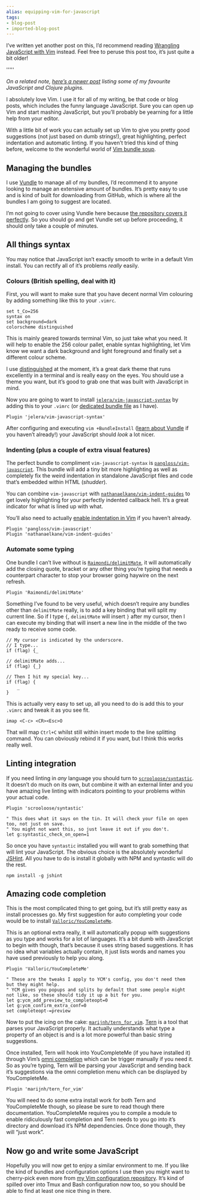 ```yaml
---
alias: equipping-vim-for-javascript
tags:
- blog-post
- imported-blog-post
---
```



I’ve written yet another post on this, I’d recommend reading [Wrangling JavaScript with Vim](/wrangling-javascript-with-vim/) instead. Feel free to peruse this post too, it’s just quite a bit older!

'''''

_On a related note, [here’s a newer post](/essential-vim-bundles-for-javascript-and-clojure/) listing some of my favourite JavaScript and Clojure plugins._

I absolutely love Vim. I use it for all of my writing, be that code or blog posts, which includes the funny language JavaScript. Sure you can open up Vim and start mashing JavaScript, but you’ll probably be yearning for a little help from your editor.

With a little bit of work you can actually set up Vim to give you pretty good suggestions (not just based on dumb strings!), great highlighting, perfect indentation and automatic linting. If you haven’t tried this kind of thing before, welcome to the wonderful world of [Vim bundle soup](https://github.com/Wolfy87/vim-config/blob/master/bundles.vim).

## Managing the bundles

I use [Vundle](https://github.com/gmarik/Vundle.vim) to manage all of my bundles, I’d recommend it to anyone looking to manage an extensive amount of bundles. It’s pretty easy to use and is kind of built for downloading from GitHub, which is where all the bundles I am going to suggest are located.

I’m not going to cover using Vundle here because [the repository covers it perfectly](https://github.com/gmarik/Vundle.vim#quick-start). So you should go and get Vundle set up before proceeding, it should only take a couple of minutes.

## All things syntax

You may notice that JavaScript isn’t exactly smooth to write in a default Vim install. You can rectify all of it’s problems _really_ easily.

### Colours (British spelling, deal with it)

First, you will want to make sure that you have decent normal Vim colouring by adding something like this to your `.vimrc`.

```
set t_Co=256
syntax on
set background=dark
colorscheme distinguished
```

This is mainly geared towards terminal Vim, so just take what you need. It will help to enable the 256 colour pallet, enable syntax highlighting, let Vim know we want a dark background and light foreground and finally set a different colour scheme.

I use [distinguished](https://github.com/Lokaltog/vim-distinguished) at the moment, it’s a great dark theme that runs excellently in a terminal and is really easy on the eyes. You should use a theme you want, but it’s good to grab one that was built with JavaScript in mind.

Now you are going to want to install [`jelera/vim-javascript-syntax`](https://github.com/jelera/vim-javascript-syntax) by adding this to your `.vimrc` (or [dedicated bundle file](https://github.com/Wolfy87/vim-config/blob/master/bundles.vim) as I have).

```
Plugin 'jelera/vim-javascript-syntax'
```

After configuring and executing `vim +BundleInstall` ([learn about Vundle](https://github.com/gmarik/Vundle.vim#quick-start) if you haven’t already!) your JavaScript should _look_ a lot nicer.

### Indenting (plus a couple of extra visual features)

The perfect bundle to compliment `vim-javascript-syntax` is [`pangloss/vim-javascript`](https://github.com/pangloss/vim-javascript). This bundle will add a tiny bit more highlighting as well as completely fix the weird indentation in standalone JavaScript files and code that’s embedded within HTML (_shudder_).

You can combine `vim-javascript` with [`nathanaelkane/vim-indent-guides`](https://github.com/nathanaelkane/vim-indent-guides) to get lovely highlighting for your perfectly indented callback hell. It’s a great indicator for what is lined up with what.

You’ll also need to actually [enable indentation in Vim](http://vim.wikia.com/wiki/Indenting_source_code) if you haven’t already.

```
Plugin 'pangloss/vim-javascript'
Plugin 'nathanaelkane/vim-indent-guides'
```

### Automate some typing

One bundle I can’t live without is [`Raimondi/delimitMate`](https://github.com/Raimondi/delimitMate), it will automatically add the closing quote, bracket or any other thing you’re typing that needs a counterpart character to stop your browser going haywire on the next refresh.

```
Plugin 'Raimondi/delimitMate'
```

Something I’ve found to be very useful, which doesn’t require any bundles other than `delimitMate` really, is to add a key binding that will split my current line. So if I type `{`, `delimitMate` will insert `}` after my cursor, then I can execute my binding that will insert a new line in the middle of the two ready to receive some code.

```
// My cursor is indicated by the underscore.
// I type...
if (flag) {_

// delimitMate adds...
if (flag) {_}

// Then I hit my special key...
if (flag) {
    _
}
```

This is actually very easy to set up, all you need to do is add this to your `.vimrc` and tweak it as you see fit.

```
imap <C-c> <CR><Esc>O
```

That will map `Ctrl+C` whilst still within insert mode to the line splitting command. You can obviously rebind it if you want, but I think this works really well.

## Linting integration

If you need linting in _any_ language you should turn to [`scrooloose/syntastic`](https://github.com/scrooloose/syntastic). It doesn’t do much on its own, but combine it with an external linter and you have amazing live linting with indicators pointing to your problems within your actual code.

```
Plugin 'scrooloose/syntastic'

" This does what it says on the tin. It will check your file on open too, not just on save.
" You might not want this, so just leave it out if you don't.
let g:syntastic_check_on_open=1
```

So once you have `syntastic` installed you will want to grab something that will lint your JavaScript. The obvious choice is the absolutely wonderful [JSHint](http://www.jshint.com/). All you have to do is install it globally with NPM and syntastic will do the rest.

```
npm install -g jshint
```

## Amazing code completion

This is the most complicated thing to get going, but it’s still pretty easy as install processes go. My first suggestion for auto completing your code would be to install [`Valloric/YouCompleteMe`](https://github.com/Valloric/YouCompleteMe).

This is an optional extra really, it will automatically popup with suggestions as you type and works for a lot of languages. It’s a bit dumb with JavaScript to begin with though, that’s because it uses string based suggestions. It has no idea what variables actually contain, it just lists words and names you have used previously to help you along.

```
Plugin 'Valloric/YouCompleteMe'

" These are the tweaks I apply to YCM's config, you don't need them but they might help.
" YCM gives you popups and splits by default that some people might not like, so these should tidy it up a bit for you.
let g:ycm_add_preview_to_completeopt=0
let g:ycm_confirm_extra_conf=0
set completeopt-=preview
```

Now to put the icing on the cake: [`marijnh/tern_for_vim`](https://github.com/marijnh/tern_for_vim). [Tern](http://ternjs.net/) is a tool that parses your JavaScript properly. It actually understands what type a property of an object is and is a lot more powerful than basic string suggestions.

Once installed, Tern will hook into YouCompleteMe (if you have installed it) through Vim’s [omni completion](http://vim.wikia.com/wiki/Omni_completion) which can be trigger manually if you need it. So as you’re typing, Tern will be parsing your JavaScript and sending back it’s suggestions via the omni completion menu which can be displayed by YouCompleteMe.

```
Plugin 'marijnh/tern_for_vim'
```

You will need to do some extra install work for both Tern and YouCompleteMe though, so please be sure to read though there documentation. YouCompleteMe requires you to compile a module to enable ridiculously fast completion and Tern needs to you go into it’s directory and download it’s NPM dependencies. Once done though, they will “just work”.

## Now go and write some JavaScript

Hopefully you will now get to enjoy a similar environment to me. If you like the kind of bundles and configuration options I use then you might want to cherry-pick even more from [my Vim configuration repository](https://github.com/Wolfy87/vim-config). It’s kind of spilled over into Tmux and Bash configuration now too, so you should be able to find at least one nice thing in there.
